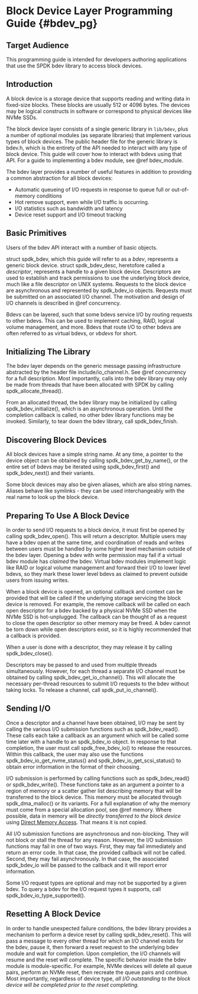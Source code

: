 # Block Device Layer Programming Guide {#bdev_pg}

## Target Audience

This programming guide is intended for developers authoring applications that
use the SPDK bdev library to access block devices.

## Introduction

A block device is a storage device that supports reading and writing data in
fixed-size blocks. These blocks are usually 512 or 4096 bytes. The
devices may be logical constructs in software or correspond to physical
devices like NVMe SSDs.

The block device layer consists of a single generic library in `lib/bdev`,
plus a number of optional modules (as separate libraries) that implement
various types of block devices. The public header file for the generic library
is bdev.h, which is the entirety of the API needed to interact with any type
of block device. This guide will cover how to interact with bdevs using that
API. For a guide to implementing a bdev module, see @ref bdev_module.

The bdev layer provides a number of useful features in addition to providing a
common abstraction for all block devices:

- Automatic queueing of I/O requests in response to queue full or out-of-memory conditions
- Hot remove support, even while I/O traffic is occurring.
- I/O statistics such as bandwidth and latency
- Device reset support and I/O timeout tracking

## Basic Primitives

Users of the bdev API interact with a number of basic objects.

struct spdk_bdev, which this guide will refer to as a *bdev*, represents a
generic block device. struct spdk_bdev_desc, heretofore called a *descriptor*,
represents a handle to a given block device. Descriptors are used to establish
and track permissions to use the underlying block device, much like a file
descriptor on UNIX systems. Requests to the block device are asynchronous and
represented by spdk_bdev_io objects. Requests must be submitted on an
associated I/O channel. The motivation and design of I/O channels is described
in @ref concurrency.

Bdevs can be layered, such that some bdevs service I/O by routing requests to
other bdevs. This can be used to implement caching, RAID, logical volume
management, and more. Bdevs that route I/O to other bdevs are often referred
to as virtual bdevs, or *vbdevs* for short.

## Initializing The Library

The bdev layer depends on the generic message passing infrastructure
abstracted by the header file include/io_channel.h. See @ref concurrency for a
full description. Most importantly, calls into the bdev library may only be
made from threads that have been allocated with SPDK by calling
spdk_allocate_thread().

From an allocated thread, the bdev library may be initialized by calling
spdk_bdev_initialize(), which is an asynchronous operation. Until the completion
callback is called, no other bdev library functions may be invoked. Similarly,
to tear down the bdev library, call spdk_bdev_finish.

## Discovering Block Devices

All block devices have a simple string name. At any time, a pointer to the
device object can be obtained by calling spdk_bdev_get_by_name(), or the entire
set of bdevs may be iterated using spdk_bdev_first() and spdk_bdev_next() and
their variants.

Some block devices may also be given aliases, which are also string names.
Aliases behave like symlinks - they can be used interchangeably with the real
name to look up the block device.

## Preparing To Use A Block Device

In order to send I/O requests to a block device, it must first be opened by
calling spdk_bdev_open(). This will return a descriptor. Multiple users may have
a bdev open at the same time, and coordination of reads and writes between
users must be handled by some higher level mechanism outside of the bdev
layer. Opening a bdev with write permission may fail if a virtual bdev module
has *claimed* the bdev. Virtual bdev modules implement logic like RAID or
logical volume management and forward their I/O to lower level bdevs, so they
mark these lower level bdevs as claimed to prevent outside users from issuing
writes.

When a block device is opened, an optional callback and context can be
provided that will be called if the underlying storage servicing the block
device is removed. For example, the remove callback will be called on each
open descriptor for a bdev backed by a physical NVMe SSD when the NVMe SSD is
hot-unplugged. The callback can be thought of as a request to close the open
descriptor so other memory may be freed. A bdev cannot be torn down while open
descriptors exist, so it is highly recommended that a callback is provided.

When a user is done with a descriptor, they may release it by calling
spdk_bdev_close().

Descriptors may be passed to and used from multiple threads simultaneously.
However, for each thread a separate I/O channel must be obtained by calling
spdk_bdev_get_io_channel(). This will allocate the necessary per-thread
resources to submit I/O requests to the bdev without taking locks. To release
a channel, call spdk_put_io_channel().

## Sending I/O

Once a descriptor and a channel have been obtained, I/O may be sent by calling
the various I/O submission functions such as spdk_bdev_read(). These calls each
take a callback as an argument which will be called some time later with a
handle to an spdk_bdev_io object. In response to that completion, the user
must call spdk_free_bdev_io() to release the resources. Within this callback,
the user may also use the functions spdk_bdev_io_get_nvme_status() and
spdk_bdev_io_get_scsi_status() to obtain error information in the format of
their choosing.

I/O submission is performed by calling functions such as spdk_bdev_read() or
spdk_bdev_write(). These functions take as an argument a pointer to a region of
memory or a scatter gather list describing memory that will be transferred to
the block device. This memory must be allocated through spdk_dma_malloc() or
its variants. For a full explanation of why the memory must come from a
special allocation pool, see @ref memory. Where possible, data in memory will
be *directly transferred to the block device* using
[Direct Memory Access](https://en.wikipedia.org/wiki/Direct_memory_access).
That means it is not copied.

All I/O submission functions are asynchronous and non-blocking. They will not
block or stall the thread for any reason. However, the I/O submission
functions may fail in one of two ways. First, they may fail immediately and
return an error code. In that case, the provided callback will not be called.
Second, they may fail asynchronously. In that case, the associated
spdk_bdev_io will be passed to the callback and it will report error
information.

Some I/O request types are optional and may not be supported by a given bdev.
To query a bdev for the I/O request types it supports, call
spdk_bdev_io_type_supported().

## Resetting A Block Device

In order to handle unexpected failure conditions, the bdev library provides a
mechanism to perform a device reset by calling spdk_bdev_reset(). This will pass
a message to every other thread for which an I/O channel exists for the bdev,
pause it, then forward a reset request to the underlying bdev module and wait
for completion. Upon completion, the I/O channels will resume and the reset
will complete. The specific behavior inside the bdev module is
module-specific. For example, NVMe devices will delete all queue pairs,
perform an NVMe reset, then recreate the queue pairs and continue. Most
importantly, regardless of device type, *all I/O outstanding to the block
device will be completed prior to the reset completing.*

